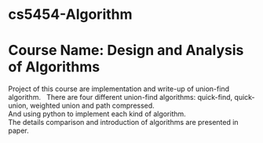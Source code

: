 # cs5454-Algorithm

# Course Name: Design and Analysis of Algorithms 

Project of this course are implementation and write-up of union-find algorithm.  
There are four different union-find algorithms: quick-find, quick-union, weighted union and path compressed.  
And using python to implement each kind of algorithm.  
The details comparison and introduction of algorithms are presented in paper.  
